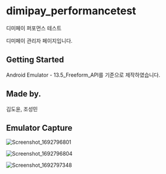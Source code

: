 # dimipay_performancetest

디미페이 퍼포먼스 테스트

디미페이 관리자 페이지입니다.

## Getting Started

Android Emulator - 13.5_Freeform_API를 기준으로 제작하였습니다.

## Made by.

김도윤, 조성민

## Emulator Capture

![Screenshot_1692796801](https://github.com/dimipay-test-2023/dimipaytest_flutter/assets/119688507/c06145cb-8fc2-498f-a417-1ee069ef21a5)


![Screenshot_1692796804](https://github.com/dimipay-test-2023/dimipaytest_flutter/assets/119688507/67f30b2f-fc94-46a3-8863-2af9a8468003)


![Screenshot_1692797348](https://github.com/dimipay-test-2023/dimipaytest_flutter/assets/119688507/c47519bc-5371-4cc1-80f8-d1a528559532)
